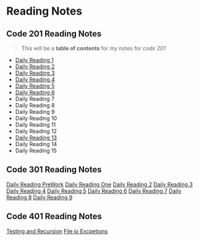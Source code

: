 # Reading Notes

## Code 201 Reading Notes
> This will be a **table of contents** for my notes for *code 201*

- [Daily Reading 1](class-01.md)
- [Daily Reading 2](class-02.md)
- [Daily Reading 3](class-03.md)
- [Daily Reading 4](class-04.md)
- [Daily Reading 5](class-05.md)
- [Daily Reading 6](class-06.md)
- Daily Reading 7
- Daily Reading 8
- Daily Reading 9
- Daily Reading 10
- Daily Reading 11
- Daily Reading 12
- [Daily Reading 13](class-13.md) 
- Daily Reading 14
- Daily Reading 15


## Code 301 Reading Notes

[Daily Reading PreWork](class-00.md
)
[Daily Reading One](clas-32.md)
[Daily Reading 2](clas-33.md)
[Daily Reading 3](clas-34.md)
[Daily Reading 4](clas-35.md)
[Daily Reading 5](clas-36.md)
[Daily Reading 6](clas-37.md)
[Daily Reading 7](clas-38.md)
[Daily Reading 8](clas-39.md)
[Daily Reading 9](clas-312.md)

## Code 401 Reading Notes

[Testing and Recursion](401-class-02.md)
[File io Excpetions](401-class-03.md)